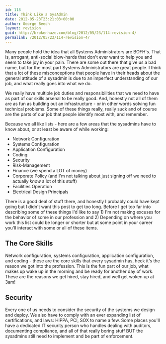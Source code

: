 ```yaml
---
id: 118
title: Think Like a SysAdmin
date: 2012-05-23T23:21:03+00:00
author: George Beech
layout: revision
guid: http://brokenhaze.com/blog/2012/05/23/114-revision-4/
permalink: /2012/05/23/114-revision-4/
---
```

<p>Many people hold the idea that all Systems Administrators are BOFH's. That is, arrogant, anti-social blow-hards that don't ever want to help you and seem to take joy in your pain. There are some out there that give us a bad name, but for the most part Systems Administrators are great people. I think that a lot of these misconceptions that people have in their heads about the general attitude of a sysadmin is due to an imperfect understanding of our job, and what really goes into what we do.</p>

<p>We really have multiple job duties and responsibilities that we need to have as part of our skills arsenal to be really good. And, honestly not all of them are as fun as building out an infrastructure - or in other words solving fun technical problems. Some of these things really, really suck and of course are the parts of our job that people identify most with, and remember.</p>

<p>Because we all like lists - here are a few areas that the sysadmins have to know about, or at least be aware of while working:</p>

<ul>
<li>Network Configuration</li>
<li>Systems Configuration</li>
<li>Application Configuration</li>
<li>Coding </li>
<li>Security</li>
<li>Risk-Management</li>
<li>Finance (we spend a LOT of money) </li>
<li>Corporate Policy (and I'm not talking about just signing off we need to actually <em>know</em> a lot of this stuff) </li>
<li>Facilities Operation</li>
<li>Electrical Design Principals</li>
</ul>

<p>There is a good deal of stuff there, and honestly I probably could have kept going but I didn't want this post to get too long. Before I get too far into describing some of these things I'd like to say 1) I'm not making excuses for the behavior of some in our profession and 2) Depending on where you work this list could be longer or shorter but at some point in your career you'll interact with some or all of these items.</p>

<h2>The Core Skills</h2>

<p>Network configuration, systems configuration, application configuration, and coding - these are the core skills that every sysadmin has, heck it's the reason we got into the profession. This is the fun part of our job, what makes up wake up in the morning and be ready for another day of work. These are the reasons we get hired, stay hired, and well get woken up at 3am!</p>

<h2>Security</h2>

<p>Every one of us needs to consider the security of the systems we design and deploy. We also have to comply with an ever expanding list of certifications, and laws: HIPPA, PCI, SOX to name a few. Some places you'll have a dedicated IT security person who handles dealing with auditors, documenting compliance, and all of that really boring stuff BUT the sysadmins still need to implement and be part of enforcement.</p>
